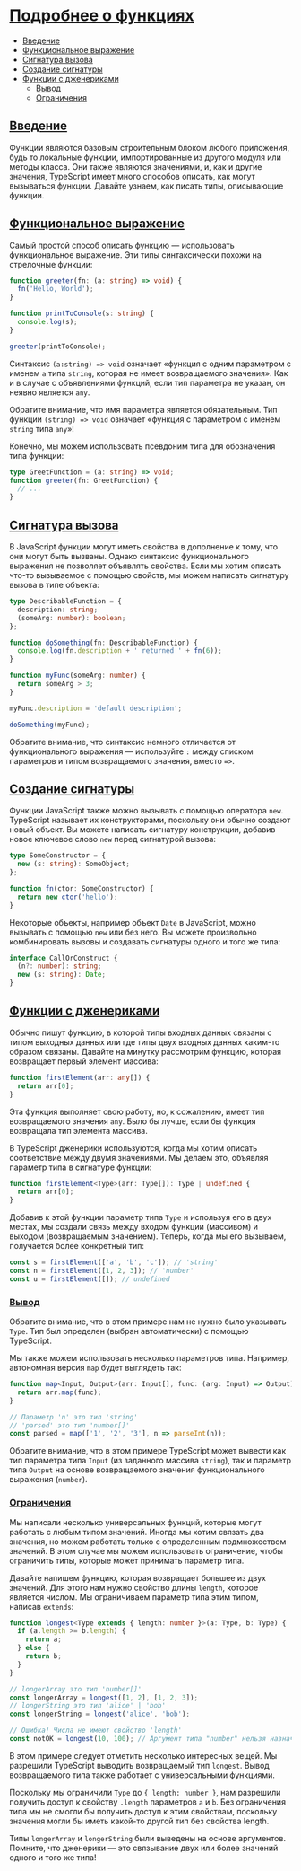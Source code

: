 # [Подробнее о функциях](../index.md)

- [Введение](#введение)
- [Функциональное выражение](#функциональное-выражение)
- [Сигнатура вызова](#сигнатура-вызова)
- [Создание сигнатуры](#создание-сигнатуры)
- [Функции с дженериками](#функции-с-дженериками)
  - [Вывод](#вывод)
  - [Ограничения](#ограничения)

## [Введение](#подробнее-о-функциях)

Функции являются базовым строительным блоком любого приложения, будь то локальные функции, импортированные из другого модуля или методы класса. Они также являются значениями, и, как и другие значения, TypeScript имеет много способов описать, как могут вызываться функции. Давайте узнаем, как писать типы, описывающие функции.

## [Функциональное выражение](#подробнее-о-функциях)

Самый простой способ описать функцию — использовать функциональное выражение. Эти типы синтаксически похожи на стрелочные функции:

```ts
function greeter(fn: (a: string) => void) {
  fn('Hello, World');
}

function printToConsole(s: string) {
  console.log(s);
}

greeter(printToConsole);
```

Синтаксис `(a:string) => void` означает «функция с одним параметром с именем `a` типа `string`, которая не имеет возвращаемого значения». Как и в случае с объявлениями функций, если тип параметра не указан, он неявно является `any`.

Обратите внимание, что имя параметра является обязательным. Тип функции `(string) => void` означает «функция с параметром с именем `string` типа `any`»!

Конечно, мы можем использовать псевдоним типа для обозначения типа функции:

```ts
type GreetFunction = (a: string) => void;
function greeter(fn: GreetFunction) {
  // ...
}
```

## [Сигнатура вызова](#подробнее-о-функциях)

В JavaScript функции могут иметь свойства в дополнение к тому, что они могут быть вызваны. Однако синтаксис функционального выражения не позволяет объявлять свойства. Если мы хотим описать что-то вызываемое с помощью свойств, мы можем написать сигнатуру вызова в типе объекта:

```ts
type DescribableFunction = {
  description: string;
  (someArg: number): boolean;
};

function doSomething(fn: DescribableFunction) {
  console.log(fn.description + ' returned ' + fn(6));
}

function myFunc(someArg: number) {
  return someArg > 3;
}

myFunc.description = 'default description';

doSomething(myFunc);
```

Обратите внимание, что синтаксис немного отличается от функционального выражения — используйте `:` между списком параметров и типом возвращаемого значения, вместо `=>`.

## [Создание сигнатуры](#подробнее-о-функциях)

Функции JavaScript также можно вызывать с помощью оператора `new`. TypeScript называет их конструкторами, поскольку они обычно создают новый объект. Вы можете написать сигнатуру конструкции, добавив новое ключевое слово `new` перед сигнатурой вызова:

```ts
type SomeConstructor = {
  new (s: string): SomeObject;
};

function fn(ctor: SomeConstructor) {
  return new ctor('hello');
}
```

Некоторые объекты, например объект `Date` в JavaScript, можно вызывать с помощью `new` или без него. Вы можете произвольно комбинировать вызовы и создавать сигнатуры одного и того же типа:

```ts
interface CallOrConstruct {
  (n?: number): string;
  new (s: string): Date;
}
```

## [Функции с дженериками](#подробнее-о-функциях)

Обычно пишут функцию, в которой типы входных данных связаны с типом выходных данных или где типы двух входных данных каким-то образом связаны. Давайте на минутку рассмотрим функцию, которая возвращает первый элемент массива:

```ts
function firstElement(arr: any[]) {
  return arr[0];
}
```

Эта функция выполняет свою работу, но, к сожалению, имеет тип возвращаемого значения `any`. Было бы лучше, если бы функция возвращала тип элемента массива.

В TypeScript дженерики используются, когда мы хотим описать соответствие между двумя значениями. Мы делаем это, объявляя параметр типа в сигнатуре функции:

```ts
function firstElement<Type>(arr: Type[]): Type | undefined {
  return arr[0];
}
```

Добавив к этой функции параметр типа `Type` и используя его в двух местах, мы создали связь между входом функции (массивом) и выходом (возвращаемым значением). Теперь, когда мы его вызываем, получается более конкретный тип:

```ts
const s = firstElement(['a', 'b', 'c']); // 'string'
const n = firstElement([1, 2, 3]); // 'number'
const u = firstElement([]); // undefined
```

### [Вывод](#подробнее-о-функциях)

Обратите внимание, что в этом примере нам не нужно было указывать `Type`. Тип был определен (выбран автоматически) с помощью TypeScript.

Мы также можем использовать несколько параметров типа. Например, автономная версия `map` будет выглядеть так:

```ts
function map<Input, Output>(arr: Input[], func: (arg: Input) => Output): Output[] {
  return arr.map(func);
}

// Параметр 'n' это тип 'string'
// 'parsed' это тип 'number[]'
const parsed = map(['1', '2', '3'], n => parseInt(n));
```

Обратите внимание, что в этом примере TypeScript может вывести как тип параметра типа `Input` (из заданного массива `string`), так и параметр типа `Output` на основе возвращаемого значения функционального выражения (`number`).

### [Ограничения](#подробнее-о-функциях)

Мы написали несколько универсальных функций, которые могут работать с любым типом значений. Иногда мы хотим связать два значения, но можем работать только с определенным подмножеством значений. В этом случае мы можем использовать ограничение, чтобы ограничить типы, которые может принимать параметр типа.

Давайте напишем функцию, которая возвращает большее из двух значений. Для этого нам нужно свойство длины `length`, которое является числом. Мы ограничиваем параметр типа этим типом, написав `extends`:

```ts
function longest<Type extends { length: number }>(a: Type, b: Type) {
  if (a.length >= b.length) {
    return a;
  } else {
    return b;
  }
}

// longerArray это тип 'number[]'
const longerArray = longest([1, 2], [1, 2, 3]);
// longerString это тип 'alice' | 'bob'
const longerString = longest('alice', 'bob');

// Ошибка! Числа не имеют свойство 'length'
const notOK = longest(10, 100); // Аргумент типа "number" нельзя назначить параметру типа "{ length: number; }".
```

В этом примере следует отметить несколько интересных вещей. Мы разрешили TypeScript выводить возвращаемый тип `longest`. Вывод возвращаемого типа также работает с универсальными функциями.

Поскольку мы ограничили `Type` до `{ length: number }`, нам разрешили получить доступ к свойству `.length` параметров `a` и `b`. Без ограничения типа мы не смогли бы получить доступ к этим свойствам, поскольку значения могли бы иметь какой-то другой тип без свойства length.

Типы `longerArray` и `longerString` были выведены на основе аргументов. Помните, что дженерики — это связывание двух или более значений одного и того же типа!


